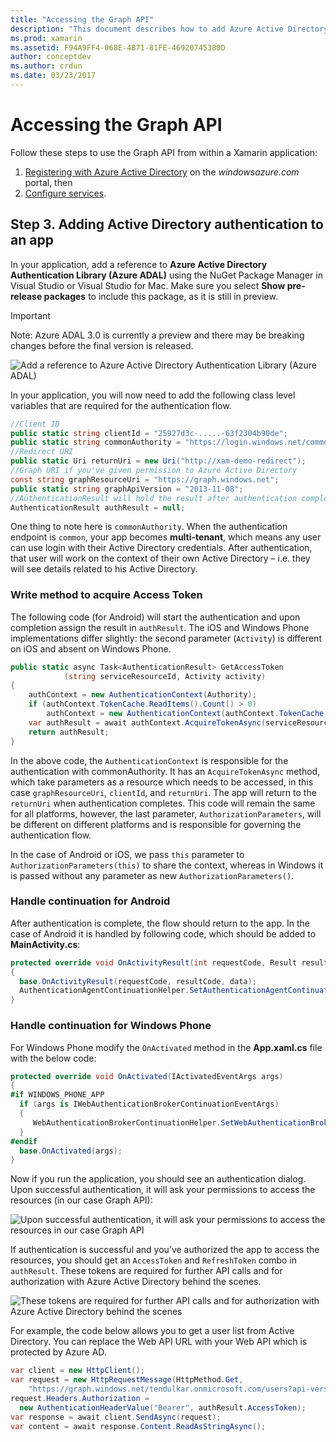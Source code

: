 ```yaml
---
title: "Accessing the Graph API"
description: "This document describes how to add Azure Active Directory authentication to a mobile application built with Xamarin."
ms.prod: xamarin
ms.assetid: F94A9FF4-068E-4B71-81FE-46920745380D
author: conceptdev
ms.author: crdun
ms.date: 03/23/2017
---
```


# Accessing the Graph API

Follow these steps to use the Graph API from within
  a Xamarin application:

1. [Registering with Azure Active Directory](~/cross-platform/data-cloud/active-directory/get-started/register.md) on the *windowsazure.com* portal, then
2. [Configure services](~/cross-platform/data-cloud/active-directory/get-started/configure.md).

## Step 3. Adding Active Directory authentication to an app

In your application, add a reference to **Azure Active Directory
  Authentication Library (Azure ADAL)** using the
  NuGet Package Manager in Visual Studio or Visual Studio for Mac.
  Make sure you select **Show pre-release packages** to include
  this package, as it is still in preview.

> [!IMPORTANT]
> Note: Azure ADAL 3.0 is currently a preview
and there may be breaking changes before the final version
is released. 

![Add a reference to Azure Active Directory Authentication Library (Azure ADAL)](graph-images/06.-adal-nuget-package.jpg)

In your application, you will now need to add the following
  class level variables that are required for the authentication flow.

```csharp
//Client ID
public static string clientId = "25927d3c-.....-63f2304b90de";
public static string commonAuthority = "https://login.windows.net/common"
//Redirect URI
public static Uri returnUri = new Uri("http://xam-demo-redirect");
//Graph URI if you've given permission to Azure Active Directory
const string graphResourceUri = "https://graph.windows.net";
public static string graphApiVersion = "2013-11-08";
//AuthenticationResult will hold the result after authentication completes
AuthenticationResult authResult = null;
```

One thing to note here is `commonAuthority`. When the
  authentication endpoint is `common`, your app becomes
  **multi-tenant**, which means any user can use login
  with their Active Directory credentials. After
  authentication, that user will work on the context
  of their own Active Directory – i.e. they will see
  details related to his Active Directory.

### Write method to acquire Access Token

The following code (for Android) will start the
  authentication and upon completion assign the
  result in `authResult`. The iOS and Windows Phone
  implementations differ slightly: the second parameter
  (`Activity`) is different on iOS and absent on Windows Phone.

```csharp
public static async Task<AuthenticationResult> GetAccessToken
            (string serviceResourceId, Activity activity)
{
    authContext = new AuthenticationContext(Authority);
    if (authContext.TokenCache.ReadItems().Count() > 0)
        authContext = new AuthenticationContext(authContext.TokenCache.ReadItems().First().Authority);
    var authResult = await authContext.AcquireTokenAsync(serviceResourceId, clientId, returnUri, new AuthorizationParameters(activity));
    return authResult;
}  
```

In the above code, the `AuthenticationContext` is responsible
  for the authentication with commonAuthority. It has an
  `AcquireTokenAsync` method, which take parameters as a
  resource which needs to be accessed, in this case `graphResourceUri`,
  `clientId`, and `returnUri`. The app will return to the
  `returnUri` when authentication completes. This code will
  remain the same for all platforms, however, the last parameter,
  `AuthorizationParameters`, will be different on different
  platforms and is responsible for governing the authentication flow.

In the case of Android or iOS, we pass `this` parameter
  to `AuthorizationParameters(this)` to share the context,
  whereas in Windows it is passed without any parameter
  as new `AuthorizationParameters()`.

### Handle continuation for Android

After authentication is complete, the flow should return
  to the app. In the case of
  Android it is handled by following code, which should
  be added to **MainActivity.cs**:

```csharp
protected override void OnActivityResult(int requestCode, Result resultCode, Intent data)
{
  base.OnActivityResult(requestCode, resultCode, data);
  AuthenticationAgentContinuationHelper.SetAuthenticationAgentContinuationEventArgs(requestCode, resultCode, data);
}
```

### Handle continuation for Windows Phone

For Windows Phone modify the `OnActivated` method in the
  **App.xaml.cs** file with the below code:

```csharp
protected override void OnActivated(IActivatedEventArgs args)
{
#if WINDOWS_PHONE_APP
  if (args is IWebAuthenticationBrokerContinuationEventArgs)
  {
     WebAuthenticationBrokerContinuationHelper.SetWebAuthenticationBrokerContinuationEventArgs(args as IWebAuthenticationBrokerContinuationEventArgs);
  }
#endif
  base.OnActivated(args);
}
```

Now if you run the application, you should see an authentication dialog.
  Upon successful authentication, it will ask your permissions to
  access the resources (in our case Graph API):

![Upon successful authentication, it will ask your permissions to access the resources in our case Graph API](graph-images/08.-authentication-flow.jpg)

If authentication is successful and you’ve authorized the
  app to access the resources, you should get an `AccessToken`
  and `RefreshToken` combo in `authResult`. These tokens are
  required for further API calls and for authorization
  with Azure Active Directory behind the scenes.

![These tokens are   required for further API calls and for authorization with Azure Active Directory behind the scenes](graph-images/07.-access-token-for-authentication.jpg)

For example, the code below allows you to get a user list from Active Directory. You can replace the Web API URL with your Web API which is protected by Azure AD.

```csharp
var client = new HttpClient();
var request = new HttpRequestMessage(HttpMethod.Get,
    "https://graph.windows.net/tendulkar.onmicrosoft.com/users?api-version=2013-04-05");
request.Headers.Authorization =
  new AuthenticationHeaderValue("Bearer", authResult.AccessToken);
var response = await client.SendAsync(request);
var content = await response.Content.ReadAsStringAsync();
```
